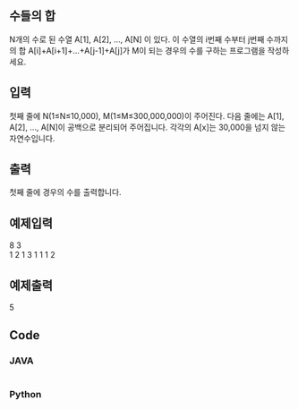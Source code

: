 ## 수들의 합
N개의 수로 된 수열 A[1], A[2], …, A[N] 이 있다. 이 수열의 i번째 수부터 j번째 수까지의
합 A[i]+A[i+1]+…+A[j-1]+A[j]가 M이 되는 경우의 수를 구하는 프로그램을 작성하세요.   
    
## 입력    
첫째 줄에 N(1≤N≤10,000), M(1≤M≤300,000,000)이 주어진다. 다음 줄에는 A[1], A[2], …,
A[N]이 공백으로 분리되어 주어집니다. 각각의 A[x]는 30,000을 넘지 않는 자연수입니다. 
    
## 출력    
첫째 줄에 경우의 수를 출력합니다.   
   
## 예제입력    
8 3           
1 2 1 3 1 1 1 2            
         
## 예제출력       
5         
    
## Code   
### JAVA   
```java

```
### Python   
```python

```

